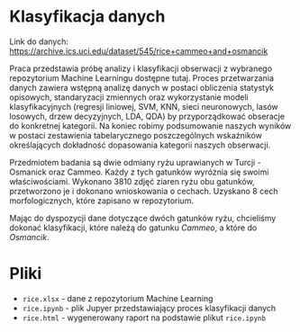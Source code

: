 # Klasyfikacja danych
Link do danych: https://archive.ics.uci.edu/dataset/545/rice+cammeo+and+osmancik

Praca przedstawia próbę analizy i klasyfikacji obserwacji z wybranego repozytorium Machine Learningu dostępne tutaj.
Proces przetwarzania danych zawiera wstępną analizę danych w postaci obliczenia statystyk opisowych, standaryzacji zmiennych oraz wykorzystanie modeli klasyfikacyjnych (regresji liniowej, SVM, KNN, sieci neuronowych, lasów losowych, drzew decyzyjnych, LDA, QDA) by przyporządkować obseracje do konkretnej kategorii.
Na koniec robimy podsumowanie naszych wyników w postaci zestawienia tabelarycznego poszczególnych wskaźników określających dokładność dopasowania kategorii naszych obserwacji.


Przedmiotem badania są dwie odmiany ryżu uprawianych w Turcji - Osmanick oraz Cammeo. Każdy z tych gatunków wyróżnia się swoimi właściwościami.
Wykonano 3810 zdjęć ziaren ryżu obu gatunków, przetworzono je i dokonano wnioskowania o cechach. Uzyskano 8 cech morfologicznych, które zapisano w repozytorium.

Mając do dyspozycji dane dotyczące dwóch gatunków ryżu, chcieliśmy dokonać klasyfikacji, które należą do gatunku $Cammeo$, a które do $Osmancik$.


# Pliki
- `rice.xlsx` - dane z repozytorium Machine Learning
- `rice.ipynb` -  plik Jupyer przedstawiający proces klasyfikacji danych
- `rice.html` - wygenerowany raport na podstawie plikut `rice.ipynb`
